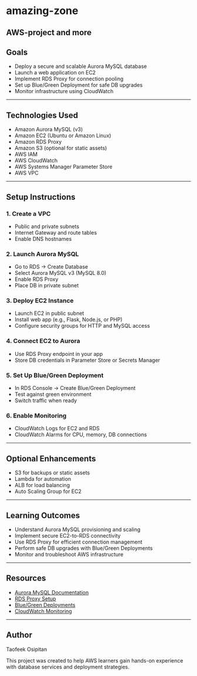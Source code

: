 # amazing-zone
AWS-project and more
---
## Goals

- Deploy a secure and scalable Aurora MySQL database
- Launch a web application on EC2
- Implement RDS Proxy for connection pooling
- Set up Blue/Green Deployment for safe DB upgrades
- Monitor infrastructure using CloudWatch

---

##  Technologies Used

- Amazon Aurora MySQL (v3)
- Amazon EC2 (Ubuntu or Amazon Linux)
- Amazon RDS Proxy
- Amazon S3 (optional for static assets)
- AWS IAM
- AWS CloudWatch
- AWS Systems Manager Parameter Store
- AWS VPC

---

## Setup Instructions

### 1. Create a VPC
- Public and private subnets
- Internet Gateway and route tables
- Enable DNS hostnames

### 2. Launch Aurora MySQL
- Go to RDS → Create Database
- Select Aurora MySQL v3 (MySQL 8.0)
- Enable RDS Proxy
- Place DB in private subnet

### 3. Deploy EC2 Instance
- Launch EC2 in public subnet
- Install web app (e.g., Flask, Node.js, or PHP)
- Configure security groups for HTTP and MySQL access

### 4. Connect EC2 to Aurora
- Use RDS Proxy endpoint in your app
- Store DB credentials in Parameter Store or Secrets Manager

### 5. Set Up Blue/Green Deployment
- In RDS Console → Create Blue/Green Deployment
- Test against green environment
- Switch traffic when ready

### 6. Enable Monitoring
- CloudWatch Logs for EC2 and RDS
- CloudWatch Alarms for CPU, memory, DB connections

---

##  Optional Enhancements

- S3 for backups or static assets
- Lambda for automation
- ALB for load balancing
- Auto Scaling Group for EC2

---

##  Learning Outcomes

- Understand Aurora MySQL provisioning and scaling
- Implement secure EC2-to-RDS connectivity
- Use RDS Proxy for efficient connection management
- Perform safe DB upgrades with Blue/Green Deployments
- Monitor and troubleshoot AWS infrastructure

---

## Resources

- [Aurora MySQL Documentation](https://docs.aws.amazon.com/AmazonRDS/latest/AuroraUserGuide/AuroraMySQL.Reference.html)
- [RDS Proxy Setup](https://docs.aws.amazon.com/AmazonRDS/latest/UserGuide/rds-proxy.html)
- [Blue/Green Deployments](https://docs.aws.amazon.com/AmazonRDS/latest/UserGuide/blue-green-deployments.html)
- [CloudWatch Monitoring](https://docs.aws.amazon.com/AmazonCloudWatch/latest/monitoring/WhatIsCloudWatch.html)

---

## Author

Taofeek Osipitan

This project was created to help AWS learners gain hands-on experience with database services and deployment strategies.

